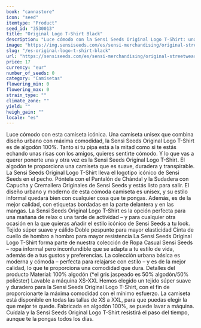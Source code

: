 ```yaml
---
book: "cannastore"
icon: "seed"
itemtype: "Product"
seed_id: "3530013"
title: "Original Logo T-Shirt Black"
description: "Luce cómodo con la Sensi Seeds Original Logo T-Shirt: una camiseta unisex con un diseño urbano súper cómodo. ¡Compra online ahora!"
image: "https://img.sensiseeds.com/es/sensi-merchandising/original-streetwear/original-logo-t-shirt-black-image.png"
slug: "/es-original-logo-t-shirt-black"
url: "https://sensiseeds.com/es/sensi-merchandising/original-streetwear/original-logo-t-shirt-black?a_aid=cannastore"
price: 17
currency: "eur"
number_of_seeds: 0
category: "Camisetas"
flowering_min: 0
flowering_max: 0
strain_type: ""
climate_zone: ""
yield: ""
heigh_gain: ""
locale: "es"
---
```

Luce cómodo con esta camiseta icónica. Una camiseta unisex que combina diseño urbano con máxima comodidad, la Sensi Seeds Original Logo T-Shirt es de algodón 100%. Tanto si tu pipa está a la mitad como si te estás echando unas risas con los amigos, quieres sentirte cómodo. Y lo que vas a querer ponerte una y otra vez es la Sensi Seeds Original Logo T-Shirt. El algodón te proporciona una camiseta que es suave, duradera y transpirable. La Sensi Seeds Original Logo T-Shirt lleva el logotipo icónico de Sensi Seeds en el pecho. Póntela con el Pantalón de Chándal y la Sudadera con Capucha y Cremallera Originales de Sensi Seeds y estás listo para salir. El diseño urbano y moderno de esta cómoda camiseta es unisex, y su estilo informal quedará bien con cualquier cosa que te pongas. Además, es de la mejor calidad, con etiquetas bordadas en la parte delantera y en las mangas. La Sensi Seeds Original Logo T-Shirt es la opción perfecta para una mañana de relax o una tarde de actividad – y para cualquier otra ocasión en la que quieras añadir el estilo icónico de Sensi Seeds a tu look. Tejido súper suave y cálido Doble pespunte para mayor elasticidad Cinta de cuello de hombro a hombro para mayor resistencia La Sensi Seeds Original Logo T-Shirt forma parte de nuestra colección de Ropa Casual Sensi Seeds – ropa informal pero inconfundible que se adapta a tu estilo de vida, además de a tus gustos y preferencias. La colección urbana básica es moderna y cómoda – perfecta para relajarse con estilo – y es de la mejor calidad, lo que te proporciona una comodidad que dura. Detalles del producto Material: 100% algodón (*el gris jaspeado es 50% algodón/50% poliéster) Lavable a máquina XS-XXL Hemos elegido un tejido súper suave y duradero para la Sensi Seeds Original Logo T-Shirt, con el fin de proporcionarte la máxima comodidad con el mínimo esfuerzo. La camiseta está disponible en todas las tallas de XS a XXL, para que puedas elegir la que mejor te quede. Fabricada en algodón 100%, se puede lavar a máquina. Cuídala y la Sensi Seeds Original Logo T-Shirt resistirá el paso del tiempo, aunque te la pongas todos los días.
